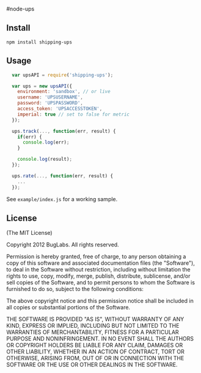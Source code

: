 #node-ups

## Install

`npm install shipping-ups`

## Usage

```js
  var upsAPI = require('shipping-ups');

  var ups = new upsAPI({
    environment: 'sandbox', // or live
    username: 'UPSUSERNAME',
    password: 'UPSPASSWORD',
    access_token: 'UPSACCESSTOKEN',
    imperial: true // set to false for metric
  });

  ups.track(..., function(err, result) {
    if(err) {
      console.log(err);
    }

    console.log(result);
  });

  ups.rate(..., function(err, result) {
    ...
  });
```

See `example/index.js` for a working sample.

## License

(The MIT License)

Copyright 2012 BugLabs. All rights reserved.

Permission is hereby granted, free of charge, to any person obtaining a copy of this software and associated documentation files (the "Software"), to deal in the Software without restriction, including without limitation the rights to use, copy, modify, merge, publish, distribute, sublicense, and/or sell copies of the Software, and to permit persons to whom the Software is furnished to do so, subject to the following conditions:

The above copyright notice and this permission notice shall be included in all copies or substantial portions of the Software.

THE SOFTWARE IS PROVIDED "AS IS", WITHOUT WARRANTY OF ANY KIND, EXPRESS OR IMPLIED, INCLUDING BUT NOT LIMITED TO THE WARRANTIES OF MERCHANTABILITY, FITNESS FOR A PARTICULAR PURPOSE AND NONINFRINGEMENT. IN NO EVENT SHALL THE AUTHORS OR COPYRIGHT HOLDERS BE LIABLE FOR ANY CLAIM, DAMAGES OR OTHER LIABILITY, WHETHER IN AN ACTION OF CONTRACT, TORT OR OTHERWISE, ARISING FROM, OUT OF OR IN CONNECTION WITH THE SOFTWARE OR THE USE OR OTHER DEALINGS IN THE SOFTWARE.